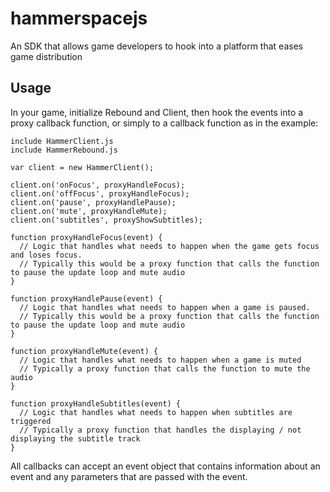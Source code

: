# hammerspacejs
An SDK that allows game developers to hook into a platform that eases game distribution

## Usage

In your game, initialize Rebound and Client, then hook the events into a proxy callback function, or simply to a callback function as in the example:

```
include HammerClient.js
include HammerRebound.js

var client = new HammerClient();

client.on('onFocus', proxyHandleFocus);
client.on('offFocus', proxyHandleFocus);
client.on('pause', proxyHandlePause);
client.on('mute', proxyHandleMute);
client.on('subtitles', proxyShowSubtitles);

function proxyHandleFocus(event) {
  // Logic that handles what needs to happen when the game gets focus and loses focus.
  // Typically this would be a proxy function that calls the function to pause the update loop and mute audio
}

function proxyHandlePause(event) {
  // Logic that handles what needs to happen when a game is paused.
  // Typically this would be a proxy function that calls the function to pause the update loop and mute audio
}

function proxyHandleMute(event) {
  // Logic that handles what needs to happen when a game is muted
  // Typically a proxy function that calls the function to mute the audio
}

function proxyHandleSubtitles(event) {
  // Logic that handles what needs to happen when subtitles are triggered
  // Typically a proxy function that handles the displaying / not displaying the subtitle track
}

```

All callbacks can accept an event object that contains information about an event and any parameters that are passed with the event.
